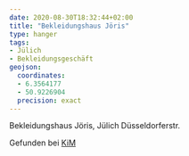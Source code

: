 ```yaml
---
date: 2020-08-30T18:32:44+02:00
title: "Bekleidungshaus Jöris"
type: hanger
tags:
- Jülich
- Bekleidungsgeschäft
geojson:
  coordinates:
  - 6.3564177
  - 50.9226904
  precision: exact
---
```

Bekleidungshaus Jöris, Jülich Düsseldorferstr.

<div class="source">Gefunden bei <a href="https://www.neue-arbeit-brockensammlung.de/geschaefte/zweigstelle-kim/">KiM</a></div>
